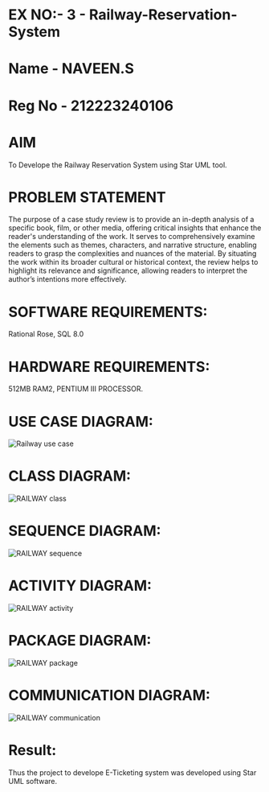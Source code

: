 # EX NO:- 3  -  Railway-Reservation-System
# Name - NAVEEN.S
# Reg No - 212223240106
# AIM
 To Develope the Railway Reservation System using Star UML tool.
# PROBLEM STATEMENT
The purpose of a case study review is to provide an in-depth analysis of a specific book, film, or other media, offering critical insights that enhance the reader's understanding of the work. It serves to comprehensively examine the elements such as themes, characters, and narrative structure, enabling readers to grasp the complexities and nuances of the material. By situating the work within its broader cultural or historical context, the review helps to highlight its relevance and significance, allowing readers to interpret the author’s intentions more effectively. 
 
# SOFTWARE REQUIREMENTS:
Rational Rose,
SQL 8.0
# HARDWARE REQUIREMENTS:
512MB RAM2, PENTIUM III PROCESSOR.

# USE CASE DIAGRAM:
![Railway use case](https://github.com/user-attachments/assets/0f6ee461-78ef-4198-a616-625811885a81)

# CLASS DIAGRAM:
![RAILWAY class](https://github.com/user-attachments/assets/dddcc53e-64de-406d-83ef-20d58c81128e)


# SEQUENCE DIAGRAM:
![RAILWAY sequence](https://github.com/user-attachments/assets/0ceaf958-8a3a-4cc3-85a7-d6e7f3e22416)

# ACTIVITY DIAGRAM:

![RAILWAY activity](https://github.com/user-attachments/assets/347dd378-5638-4c82-b32f-71ca9cc0fdc4)


# PACKAGE DIAGRAM: 
![RAILWAY package](https://github.com/user-attachments/assets/af1322c1-2e24-4708-a847-fe23070736ea)

# COMMUNICATION DIAGRAM:
![RAILWAY communication](https://github.com/user-attachments/assets/0773db92-6307-4789-a3f2-17ff9a8f1bdc)

# Result:
 
Thus the project to develope E-Ticketing system was developed using Star UML software.
